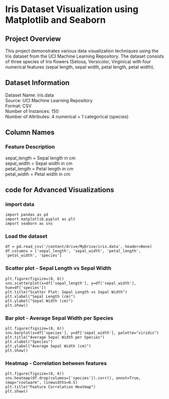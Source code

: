 # Iris Dataset Visualization using Matplotlib and Seaborn
## Project Overview
This project demonstrates various data visualization techniques using the Iris dataset from the UCI Machine Learning Repository. The dataset consists of three species of Iris flowers (Setosa, Versicolor, Virginica) with four numerical features (sepal length, sepal width, petal length, petal width).

## Dataset Information
Dataset Name: iris.data
</br>
Source: UCI Machine Learning Repository
</br>
Format: CSV
</br>
Number of Instances: 150
</br>
Number of Attributes: 4 numerical + 1 categorical (species)
## Column Names
### Feature	Description
sepal_length = Sepal length in cm
</br>
sepal_width	= Sepal width in cm
</br>
petal_length	= Petal length in cm
</br>
petal_width =	Petal width in cm
## code for Advanced Visualizations

### import data
```
import pandas as pd
import matplotlib.pyplot as plt
import seaborn as sns
```
### Load the dataset
```
df = pd.read_csv('/content/drive/MyDrive/iris.data', header=None)
df.columns = ['sepal_length', 'sepal_width', 'petal_length', 'petal_width', 'species']
```

### Scatter plot - Sepal Length vs Sepal Width
```
plt.figure(figsize=(8, 6))
sns.scatterplot(x=df['sepal_length'], y=df['sepal_width'], hue=df['species'])
plt.title("Scatter Plot: Sepal Length vs Sepal Width")
plt.xlabel("Sepal Length (cm)")
plt.ylabel("Sepal Width (cm)")
plt.show()
```
### Bar plot - Average Sepal Width per Species
```
plt.figure(figsize=(8, 6))
sns.barplot(x=df['species'], y=df['sepal_width'], palette="viridis")
plt.title("Average Sepal Width per Species")
plt.xlabel("Species")
plt.ylabel("Average Sepal Width (cm)")
plt.show()
```
### Heatmap - Correlation between features
```
plt.figure(figsize=(8, 6))
sns.heatmap(df.drop(columns=['species']).corr(), annot=True, cmap="coolwarm", linewidths=0.5)
plt.title("Feature Correlation Heatmap")
plt.show()

